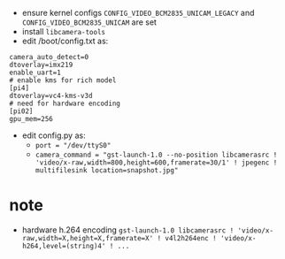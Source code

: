 - ensure kernel configs `CONFIG_VIDEO_BCM2835_UNICAM_LEGACY` and `CONFIG_VIDEO_BCM2835_UNICAM` are set
- install `libcamera-tools`
- edit /boot/config.txt as:
```
camera_auto_detect=0
dtoverlay=imx219
enable_uart=1
# enable kms for rich model
[pi4]
dtoverlay=vc4-kms-v3d
# need for hardware encoding
[pi02]
gpu_mem=256
```
- edit config.py as:
    - `port = "/dev/ttyS0"`
    - `camera_command = "gst-launch-1.0 --no-position libcamerasrc ! 'video/x-raw,width=800,height=600,framerate=30/1' ! jpegenc ! multifilesink location=snapshot.jpg"`

# note
- hardware h.264 encoding
`gst-launch-1.0 libcamerasrc ! 'video/x-raw,width=X,height=X,framerate=X' ! v4l2h264enc ! 'video/x-h264,level=(string)4' ! ...`
